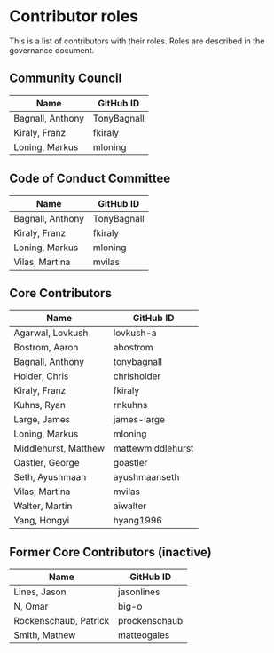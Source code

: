 Contributor roles
=================

This is a list of contributors with their roles.
Roles are described in the governance document.

Community Council
-----------------

| Name | GitHub ID |
|------|-----------|
| Bagnall, Anthony | TonyBagnall |
| Kiraly, Franz | fkiraly |
| Loning, Markus | mloning |

Code of Conduct Committee
-------------------------

| Name | GitHub ID |
|------|-----------|
| Bagnall, Anthony | TonyBagnall |
| Kiraly, Franz | fkiraly |
| Loning, Markus | mloning |
| Vilas, Martina | mvilas |

Core Contributors
-----------------

| Name | GitHub ID |
|------|-----------|
| Agarwal, Lovkush | lovkush-a |
| Bostrom, Aaron | abostrom |
| Bagnall, Anthony | tonybagnall |
| Holder, Chris | chrisholder |
| Kiraly, Franz | fkiraly |
| Kuhns, Ryan | rnkuhns |
| Large, James | james-large |
| Loning, Markus | mloning |
| Middlehurst, Matthew | mattewmiddlehurst |
| Oastler, George | goastler |
| Seth, Ayushmaan | ayushmaanseth |
| Vilas, Martina | mvilas |
| Walter, Martin | aiwalter |
| Yang, Hongyi | hyang1996 |


Former Core Contributors (inactive)
-----------------------------------

| Name | GitHub ID |
|------|-----------|
| Lines, Jason | jasonlines |
| N, Omar | big-o |
| Rockenschaub, Patrick | prockenschaub |
| Smith, Mathew | matteogales |

